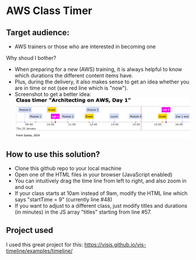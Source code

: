 # AWS Class Timer

## Target audience:

* AWS trainers or those who are interested in becoming one

Why shoud I bother?

* When preparing for a new (AWS) training, it is always helpful to know which durations the different content items have.
* Plus, during the delivery, it also makes sense to get an idea whether you are in time or not (see red line which is "now").
* Screenshot to get a better idea:
![AWS class timer image](./img/aws-class-timer.png)

## How to use this solution?

* Clone this github repo to your local machine
* Open one of the HTML files in your browser (JavaScript enabled)
* You can intuitively drag the time line from left to right, and also zoom in and out
* If your class starts at 10am instead of 9am, modify the HTML line which says "startTime = 9" (currently line #48)
* If you want to adjust to a different class, just modify titles and durations (in minutes) in the JS array "titles" starting from line #57.

## Project used

I used this great project for this: https://visjs.github.io/vis-timeline/examples/timeline/
